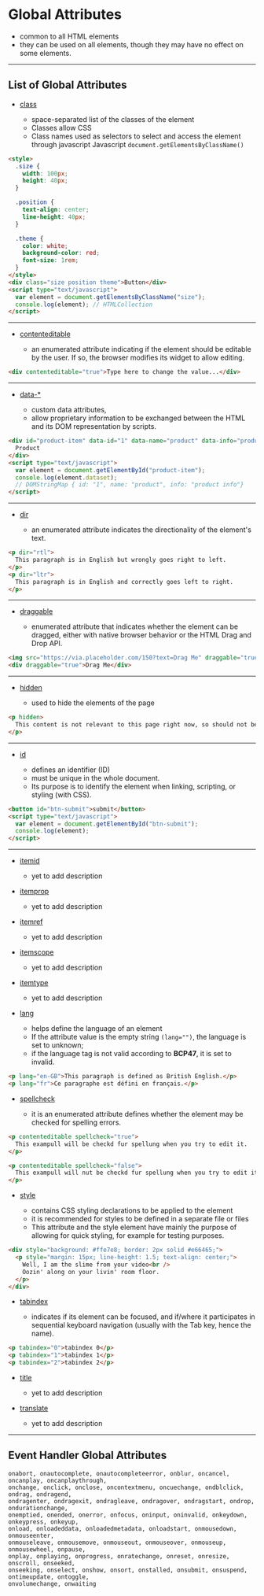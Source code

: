 # Global Attributes

- common to all HTML elements
- they can be used on all elements, though they may have no effect on some elements.

---

## List of Global Attributes

<!-- - [accesskey](https://developer.mozilla.org/en-US/docs/Web/HTML/Global_attributes/accesskey)

- [autocapitalize](https://developer.mozilla.org/en-US/docs/Web/HTML/Global_attributes/autocapitalize)
-->

- [class](https://developer.mozilla.org/en-US/docs/Web/HTML/Global_attributes/class)

  - space-separated list of the classes of the element
  - Classes allow CSS
  - Class names used as selectors to select and access the element through javascript Javascript `document.getElementsByClassName()`

```html
<style>
  .size {
    width: 100px;
    height: 40px;
  }

  .position {
    text-align: center;
    line-height: 40px;
  }

  .theme {
    color: white;
    background-color: red;
    font-size: 1rem;
  }
</style>
<div class="size position theme">Button</div>
<script type="text/javascript">
  var element = document.getElementsByClassName("size");
  console.log(element); // HTMLCollection
</script>
```

---

- [contenteditable](https://developer.mozilla.org/en-US/docs/Web/HTML/Global_attributes/contenteditable)

  - an enumerated attribute indicating if the element should be editable by the user. If so, the browser modifies its widget to allow editing.

```html
<div contenteditable="true">Type here to change the value...</div>
```

---

<!-- - [contextmenu](https://developer.mozilla.org/en-US/docs/Web/HTML/Global_attributes/contextmenu) -->

- [data-\*](https://developer.mozilla.org/en-US/docs/Web/HTML/Global_attributes/data-*)

  - custom data attributes,
  - allow proprietary information to be exchanged between the HTML and its DOM representation by scripts.

```html
<div id="product-item" data-id="1" data-name="product" data-info="product info">
  Product
</div>
<script type="text/javascript">
  var element = document.getElementById("product-item");
  console.log(element.dataset);
  // DOMStringMap { id: "1", name: "product", info: "product info"}
</script>
```

---

- [dir](https://developer.mozilla.org/en-US/docs/Web/HTML/Global_attributes/dir)

  - an enumerated attribute indicates the directionality of the element's text.

```html
<p dir="rtl">
  This paragraph is in English but wrongly goes right to left.
</p>
<p dir="ltr">
  This paragraph is in English and correctly goes left to right.
</p>
```

---

- [draggable](https://developer.mozilla.org/en-US/docs/Web/HTML/Global_attributes/draggable)

  - enumerated attribute that indicates whether the element can be dragged, either with native browser behavior or the HTML Drag and Drop API.

```html
<img src="https://via.placeholder.com/150?text=Drag Me" draggable="true" />
<div draggable="true">Drag Me</div>
```

---

<!-- - [dropzone](https://developer.mozilla.org/en-US/docs/Web/HTML/Global_attributes/dropzone)

- [exportparts](https://developer.mozilla.org/en-US/docs/Web/HTML/Global_attributes/exportparts) -->

- [hidden](https://developer.mozilla.org/en-US/docs/Web/HTML/Global_attributes/hidden)

  - used to hide the elements of the page

```html
<p hidden>
  This content is not relevant to this page right now, so should not be seen!
</p>
```

---

- [id](https://developer.mozilla.org/en-US/docs/Web/HTML/Global_attributes/id)

  - defines an identifier (ID)
  - must be unique in the whole document.
  - Its purpose is to identify the element when linking, scripting, or styling (with CSS).

```html
<button id="btn-submit">submit</button>
<script type="text/javascript">
  var element = document.getElementById("btn-submit");
  console.log(element);
</script>
```

---

<!-- - [inputmode](https://developer.mozilla.org/en-US/docs/Web/HTML/Global_attributes/inputmode) -->

<!-- - [is](https://developer.mozilla.org/en-US/docs/Web/HTML/Global_attributes/is) -->

- [itemid](https://developer.mozilla.org/en-US/docs/Web/HTML/Global_attributes/itemid)

  - yet to add description

- [itemprop](https://developer.mozilla.org/en-US/docs/Web/HTML/Global_attributes/itemprop)

  - yet to add description

- [itemref](https://developer.mozilla.org/en-US/docs/Web/HTML/Global_attributes/itemref)

  - yet to add description

- [itemscope](https://developer.mozilla.org/en-US/docs/Web/HTML/Global_attributes/itemscope)

  - yet to add description

- [itemtype](https://developer.mozilla.org/en-US/docs/Web/HTML/Global_attributes/itemtype)

  - yet to add description

- [lang](https://developer.mozilla.org/en-US/docs/Web/HTML/Global_attributes/lang)

  - helps define the language of an element
  - If the attribute value is the empty string `(lang="")`, the language is set to unknown;
  - if the language tag is not valid according to **BCP47**, it is set to invalid.

```html
<p lang="en-GB">This paragraph is defined as British English.</p>
<p lang="fr">Ce paragraphe est défini en français.</p>
```

<!-- - [part](https://developer.mozilla.org/en-US/docs/Web/HTML/Global_attributes/part)

  - yet to add description -->

<!-- - [slot](https://developer.mozilla.org/en-US/docs/Web/HTML/Global_attributes/slot)

  - yet to add description -->

- [spellcheck](https://developer.mozilla.org/en-US/docs/Web/HTML/Global_attributes/spellcheck)

  - it is an enumerated attribute defines whether the element may be checked for spelling errors.

```html
<p contenteditable spellcheck="true">
  This exampull will be checkd fur spellung when you try to edit it.
</p>

<p contenteditable spellcheck="false">
  This exampull will nut be checkd fur spellung when you try to edit it.
</p>
```

- [style](https://developer.mozilla.org/en-US/docs/Web/HTML/Global_attributes/style)

  - contains CSS styling declarations to be applied to the element
  - it is recommended for styles to be defined in a separate file or files
  - This attribute and the style element have mainly the purpose of allowing for quick styling, for example for testing purposes.

```html
<div style="background: #ffe7e8; border: 2px solid #e66465;">
  <p style="margin: 15px; line-height: 1.5; text-align: center;">
    Well, I am the slime from your video<br />
    Oozin' along on your livin' room floor.
  </p>
</div>
```

- [tabindex](https://developer.mozilla.org/en-US/docs/Web/HTML/Global_attributes/tabindex)

  - indicates if its element can be focused, and if/where it participates in sequential keyboard navigation (usually with the Tab key, hence the name).

```html
<p tabindex="0">tabindex 0</p>
<p tabindex="1">tabindex 1</p>
<p tabindex="2">tabindex 2</p>
```

- [title](https://developer.mozilla.org/en-US/docs/Web/HTML/Global_attributes/title)

  - yet to add description

- [translate](https://developer.mozilla.org/en-US/docs/Web/HTML/Global_attributes/translate)

  - yet to add description

---

## Event Handler Global Attributes

```
onabort, onautocomplete, onautocompleteerror, onblur, oncancel, oncanplay, oncanplaythrough,
onchange, onclick, onclose, oncontextmenu, oncuechange, ondblclick, ondrag, ondragend,
ondragenter, ondragexit, ondragleave, ondragover, ondragstart, ondrop, ondurationchange,
onemptied, onended, onerror, onfocus, oninput, oninvalid, onkeydown, onkeypress, onkeyup,
onload, onloadeddata, onloadedmetadata, onloadstart, onmousedown, onmouseenter,
onmouseleave, onmousemove, onmouseout, onmouseover, onmouseup, onmousewheel, onpause,
onplay, onplaying, onprogress, onratechange, onreset, onresize, onscroll, onseeked,
onseeking, onselect, onshow, onsort, onstalled, onsubmit, onsuspend, ontimeupdate, ontoggle,
onvolumechange, onwaiting
```
